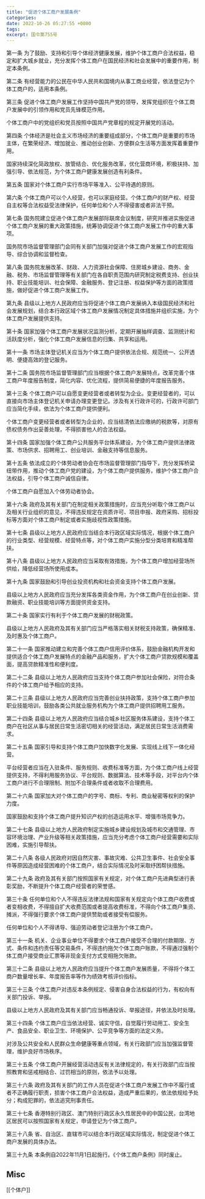 ```yaml
---
title: "促进个体工商户发展条例"
categories:
date: 2022-10-26 05:27:55 +0800
tags:
excerpt: 国令第755号
---
```




第一条
为了鼓励、支持和引导个体经济健康发展，维护个体工商户合法权益，稳定和扩大城乡就业，充分发挥个体工商户在国民经济和社会发展中的重要作用，制定本条例。

第二条
有经营能力的公民在中华人民共和国境内从事工商业经营，依法登记为个体工商户的，适用本条例。

第三条
促进个体工商户发展工作坚持中国共产党的领导，发挥党组织在个体工商户发展中的引领作用和党员先锋模范作用。

个体工商户中的党组织和党员按照中国共产党章程的规定开展党的活动。

第四条
个体经济是社会主义市场经济的重要组成部分，个体工商户是重要的市场主体，在繁荣经济、增加就业、推动创业创新、方便群众生活等方面发挥着重要作用。

国家持续深化简政放权、放管结合、优化服务改革，优化营商环境，积极扶持、加强引导、依法规范，为个体工商户健康发展创造有利条件。

第五条
国家对个体工商户实行市场平等准入、公平待遇的原则。

第六条
个体工商户可以个人经营，也可以家庭经营。个体工商户的财产权、经营自主权等合法权益受法律保护，任何单位和个人不得侵害或者非法干预。

第七条
国务院建立促进个体工商户发展部际联席会议制度，研究并推进实施促进个体工商户发展的重大政策措施，统筹协调促进个体工商户发展工作中的重大事项。

国务院市场监督管理部门会同有关部门加强对促进个体工商户发展工作的宏观指导、综合协调和监督检查。

第八条
国务院发展改革、财政、人力资源社会保障、住房城乡建设、商务、金融、税务、市场监督管理等有关部门在各自职责范围内研究制定税费支持、创业扶持、职业技能培训、社会保障、金融服务、登记注册、权益保护等方面的政策措施，做好促进个体工商户发展工作。

第九条
县级以上地方人民政府应当将促进个体工商户发展纳入本级国民经济和社会发展规划，结合本行政区域个体工商户发展情况制定具体措施并组织实施，为个体工商户发展提供支持。

第十条
国家加强个体工商户发展状况监测分析，定期开展抽样调查、监测统计和活跃度分析，强化个体工商户发展信息的归集、共享和运用。

第十一条
市场主体登记机关应当为个体工商户提供依法合规、规范统一、公开透明、便捷高效的登记服务。

第十二条
国务院市场监督管理部门应当根据个体工商户发展特点，改革完善个体工商户年度报告制度，简化内容、优化流程，提供简易便捷的年度报告服务。

第十三条
个体工商户可以自愿变更经营者或者转型为企业。变更经营者的，可以直接向市场主体登记机关申请办理变更登记。涉及有关行政许可的，行政许可部门应当简化手续，依法为个体工商户提供便利。

个体工商户变更经营者或者转型为企业的，应当结清依法应缴纳的税款等，对原有债权债务作出妥善处理，不得损害他人的合法权益。

第十四条
国家加强个体工商户公共服务平台体系建设，为个体工商户提供法律政策、市场供求、招聘用工、创业培训、金融支持等信息服务。

第十五条
依法成立的个体劳动者协会在市场监督管理部门指导下，充分发挥桥梁纽带作用，推动个体工商户党的建设，为个体工商户提供服务，维护个体工商户合法权益，引导个体工商户诚信自律。

个体工商户自愿加入个体劳动者协会。

第十六条
政府及其有关部门在制定相关政策措施时，应当充分听取个体工商户以及相关行业组织的意见，不得违反规定在资质许可、项目申报、政府采购、招标投标等方面对个体工商户制定或者实施歧视性政策措施。

第十七条
县级以上地方人民政府应当结合本行政区域实际情况，根据个体工商户的行业类型、经营规模、经营特点等，对个体工商户实施分型分类培育和精准帮扶。

第十八条
县级以上地方人民政府应当采取有效措施，为个体工商户增加经营场所供给，降低经营场所使用成本。

第十九条
国家鼓励和引导创业投资机构和社会资金支持个体工商户发展。

县级以上地方人民政府应当充分发挥各类资金作用，为个体工商户在创业创新、贷款融资、职业技能培训等方面提供资金支持。

第二十条
国家实行有利于个体工商户发展的财税政策。

县级以上地方人民政府及其有关部门应当严格落实相关财税支持政策，确保精准、及时惠及个体工商户。

第二十一条
国家推动建立和完善个体工商户信用评价体系，鼓励金融机构开发和提供适合个体工商户发展特点的金融产品和服务，扩大个体工商户贷款规模和覆盖面，提高贷款精准性和便利度。

第二十二条
县级以上地方人民政府应当支持个体工商户参加社会保险，对符合条件的个体工商户给予相应的支持。

第二十三条
县级以上地方人民政府应当完善创业扶持政策，支持个体工商户参加职业技能培训，鼓励各类公共就业服务机构为个体工商户提供招聘用工服务。

第二十四条
县级以上地方人民政府应当结合城乡社区服务体系建设，支持个体工商户在社区从事与居民日常生活密切相关的经营活动，满足居民日常生活消费需求。

第二十五条
国家引导和支持个体工商户加快数字化发展、实现线上线下一体化经营。

平台经营者应当在入驻条件、服务规则、收费标准等方面，为个体工商户线上经营提供支持，不得利用服务协议、平台规则、数据算法、技术等手段，对平台内个体工商户进行不合理限制、附加不合理条件或者收取不合理费用。

第二十六条
国家加大对个体工商户的字号、商标、专利、商业秘密等权利的保护力度。

国家鼓励和支持个体工商户提升知识产权的创造运用水平、增强市场竞争力。

第二十七条
县级以上地方人民政府制定实施城乡建设规划及城市和交通管理、市容环境治理、产业升级等相关政策措施，应当充分考虑个体工商户经营需要和实际困难，实施引导帮扶。

第二十八条
各级人民政府对因自然灾害、事故灾难、公共卫生事件、社会安全事件等原因造成经营困难的个体工商户，结合实际情况及时采取纾困帮扶措施。

第二十九条
政府及其有关部门按照国家有关规定，对个体工商户先进典型进行表彰奖励，不断提升个体工商户经营者的荣誉感。

第三十条
任何单位和个人不得违反法律法规和国家有关规定向个体工商户收费或者变相收费，不得擅自扩大收费范围或者提高收费标准，不得向个体工商户集资、摊派，不得强行要求个体工商户提供赞助或者接受有偿服务。

任何单位和个人不得诱导、强迫劳动者登记注册为个体工商户。

第三十一条
机关、企业事业单位不得要求个体工商户接受不合理的付款期限、方式、条件和违约责任等交易条件，不得违约拖欠个体工商户账款，不得通过强制个体工商户接受商业汇票等非现金支付方式变相拖欠账款。

第三十二条
县级以上地方人民政府应当提升个体工商户发展质量，不得将个体工商户数量增长率、年度报告率等作为绩效考核评价指标。

第三十三条
个体工商户对违反本条例规定、侵害自身合法权益的行为，有权向有关部门投诉、举报。

县级以上地方人民政府及其有关部门应当畅通投诉、举报途径，并依法及时处理。

第三十四条
个体工商户应当依法经营、诚实守信，自觉履行劳动用工、安全生产、食品安全、职业卫生、环境保护、公平竞争等方面的法定义务。

对涉及公共安全和人民群众生命健康等重点领域，有关行政部门应当加强监督管理，维护良好市场秩序。

第三十五条
个体工商户开展经营活动违反有关法律规定的，有关行政部门应当按照教育和惩戒相结合、过罚相当的原则，依法予以处理。

第三十六条
政府及其有关部门的工作人员在促进个体工商户发展工作中不履行或者不正确履行职责，损害个体工商户合法权益，造成严重后果的，依法依规给予处分；构成犯罪的，依法追究刑事责任。

第三十七条
香港特别行政区、澳门特别行政区永久性居民中的中国公民，台湾地区居民可以按照国家有关规定，申请登记为个体工商户。

第三十八条
省、自治区、直辖市可以结合本行政区域实际情况，制定促进个体工商户发展的具体办法。

第三十九条
本条例自2022年11月1日起施行。《个体工商户条例》同时废止。


## Misc

[[个体户]]

